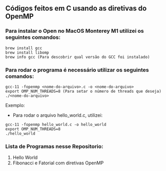 ## Códigos feitos em C usando as diretivas do OpenMP 

### Para instalar o Open no MacOS Monterey M1 utilizei os seguintes comandos:


```
brew install gcc
brew install libomp
brew info gcc (Para descobrir qual versão do GCC foi instalado) 
```

### Para rodar o programa é necessário utilizar os seguintes comandos:


```
gcc-11 -fopenmp <nome-do-arquivo>.c -o <nome-do-arquivo>
export OMP_NUM_THREADS=8 (Para setar o número de threads que deseja)
./<nome-do-arquivo> 
```
  
Exemplo: 
 
 -  Para rodar o arquivo hello_world.c, utilizei:
    
  ``` 
  gcc-11 -fopenmp hello_world.c -o hello_world
  export OMP_NUM_THREADS=8 
  ./hello_world
  ```
  
### Lista de Programas nesse Repositorio:
  
1. Hello World
2. Fibonacci e Fatorial com diretivas OpenMP  
 
